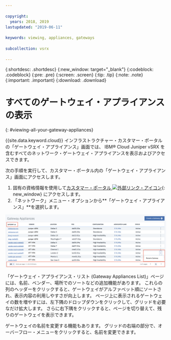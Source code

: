 ```yaml
---

copyright:
  years: 2018, 2019
lastupdated: "2019-06-11"

keywords: viewing, appliances, gateways

subcollection: vsrx

---
```


{:shortdesc: .shortdesc}
{:new_window: target="_blank"}
{:codeblock: .codeblock}
{:pre: .pre}
{:screen: .screen}
{:tip: .tip}
{:note: .note}
{:important: .important}
{:download: .download}

# すべてのゲートウェイ・アプライアンスの表示
{: #viewing-all-your-gateway-appliances}

{{site.data.keyword.cloud}} インフラストラクチャー・カスタマー・ポータルの「ゲートウェイ・アプライアンス」画面では、 IBM® Cloud Juniper vSRX を含むすべてのネットワーク・ゲートウェイ・アプライアンスを表示およびアクセスできます。  

次の手順を実行して、カスタマー・ポータル内の「ゲートウェイ・アプライアンス」画面にアクセスします。

1. 固有の資格情報を使用して[カスタマー・ポータル ![外部リンク・アイコン](../../icons/launch-glyph.svg "外部リンク・アイコン")](https://control.softlayer.com/){: new_window} にアクセスします。
2. 「ネットワーク」メニュー・オプションから**「ゲートウェイ・アプライアンス」**を選択します。

<img src="images/gateway-apps.png" alt="図面" style="width: 700px;"/>

「ゲートウェイ・アプライアンス・リスト (Gateway Appliances List)」ページには、名前、ベンダー、場所でのソートなどの追加機能があります。 これらの列のヘッダーをクリックすると、ゲートウェイがアルファベット順にソートされ、表示内容の利用しやすさが向上します。 ページ上に表示されるゲートウェイの数を増やすには、左下隅のドロップダウンをクリックして、グリッドを必要なだけ拡大します。 さらに右下隅をクリックすると、ページを切り替えて、残りのゲートウェイを表示できます。  

ゲートウェイの名前を変更する機能もあります。 グリッドの右端の部分で、オーバーフロー・メニューをクリックすると、名前を変更できます。
